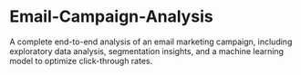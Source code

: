 # Email-Campaign-Analysis
A complete end-to-end analysis of an email marketing campaign, including exploratory data analysis, segmentation insights, and a machine learning model to optimize click-through rates.
